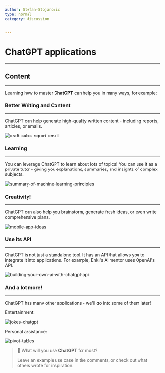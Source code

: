 ```yaml
---
author: Stefan-Stojanovic
type: normal
category: discussion
 

---
```


# ChatGPT applications

---

## Content

---

Learning how to master **ChatGPT** can help you in many ways, for example:

### Better Writing and Content
---

ChatGPT can help generate high-quality written content - including reports, articles, or emails.

![craft-sales-report-email](https://img.enkipro.com/6eb7f5e7b27852dbad23be693d45fd1a.png)


### Learning
---

You can leverage ChatGPT to learn about lots of topics! You can use it as a private tutor - giving you explanations, summaries, and insights of complex subjects.

![summary-of-machine-learning-principles](https://img.enkipro.com/d73ccc8fb440a25873a27eb0d12a1ef3.png)


### Creativity!
---

ChatGPT can also help you brainstorm, generate fresh ideas, or even write comprehensive plans.

![mobile-app-ideas](https://img.enkipro.com/0d0e0499e1bd5967b8a7ac454fd8d83a.png)

### Use its API
---

ChatGPT is not just a standalone tool. It has an API that allows you to integrate it into applications. For example, Enki's AI mentor uses OpenAI's API.

![building-your-own-ai-with-chatgpt-api](https://img.enkipro.com/3b60d982086f1297c275cec8f7bee5bf.png)


### And a lot more!
---

ChatGPT has many other applications - we'll go into some of them later!

Entertainment:

![jokes-chatgpt](https://img.enkipro.com/9d464a82e18988abb3d699fa4fda8d5e.png)

Personal assistance:

![pivot-tables](https://img.enkipro.com/b84de14d07b5361c7282bca502ecddb2.png)

> 💬 What will you use **ChatGPT** for most?
> 
> Leave an example use case in the comments, or check out what others wrote for inspiration.